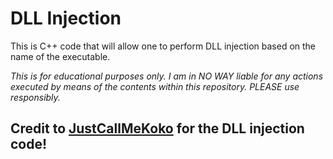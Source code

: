 # DLL Injection

This is C++ code that will allow one to perform DLL injection based on the name of the executable.

*This is for educational purposes only.
I am in NO WAY liable for any actions executed by means of the contents within this
repository. PLEASE use responsibly.*

## Credit to [JustCallMeKoko](https://github.com/justcallmekoko) for the DLL injection code!
